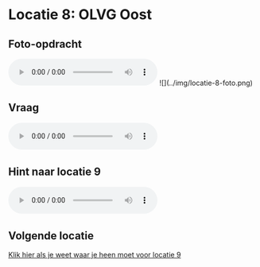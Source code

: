 # Locatie 8: OLVG Oost

## Foto-opdracht
<audio controls>
  <source src="https://raw.githubusercontent.com/robogast/blasius-speurtocht/master/mp3/stap8-foto.mp3" type="audio/mpeg">
</audio>
![](../img/locatie-8-foto.png)

## Vraag
<audio controls>
  <source src="https://raw.githubusercontent.com/robogast/blasius-speurtocht/master/mp3/stap8-vraag.mp3" type="audio/mpeg">
</audio>

## Hint naar locatie 9
<audio controls>
  <source src="https://raw.githubusercontent.com/robogast/blasius-speurtocht/master/mp3/stap9-hint.mp3" type="audio/mpeg">
</audio>

## Volgende locatie
[Klik hier als je weet waar je heen moet voor locatie 9](locatie-9)

